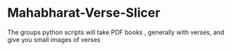 # Mahabharat-Verse-Slicer
The groups python scripts will take PDF books , generally with verses, and give you small images of verses
